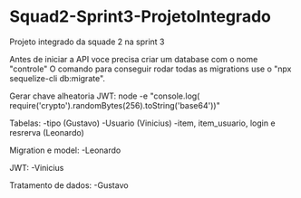 # Squad2-Sprint3-ProjetoIntegrado
Projeto integrado da squade 2 na sprint 3

Antes de iniciar a API voce precisa criar um database com o nome "controle"
O comando para conseguir rodar todas as migrations use o "npx sequelize-cli db:migrate".


Gerar chave alheatoria JWT:
 node -e "console.log( require('crypto').randomBytes(256).toString('base64'))" 

Tabelas:
    -tipo (Gustavo)
    -Usuario (Vinicius)
    -item, item_usuario, login e resrerva (Leonardo)

Migration e model:
    -Leonardo

JWT:
    -Vinicius

Tratamento de dados:
    -Gustavo